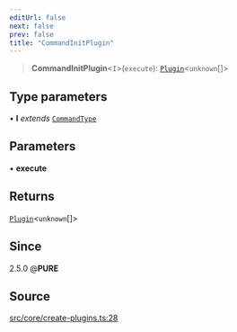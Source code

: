 ```yaml
---
editUrl: false
next: false
prev: false
title: "CommandInitPlugin"
---
```


> **CommandInitPlugin**\<`I`\>(`execute`): [`Plugin`](/v3/api/interfaces/plugin/)\<`unknown`[]\>

## Type parameters

• **I** *extends* [`CommandType`](/v3/api/enumerations/commandtype/)

## Parameters

• **execute**

## Returns

[`Plugin`](/v3/api/interfaces/plugin/)\<`unknown`[]\>

## Since

2.5.0
@__PURE__

## Source

[src/core/create-plugins.ts:28](https://github.com/sern-handler/handler/blob/91b3768e376cfe22ec37d8ab44f4e4a4dfe8a1e8/src/core/create-plugins.ts#L28)
